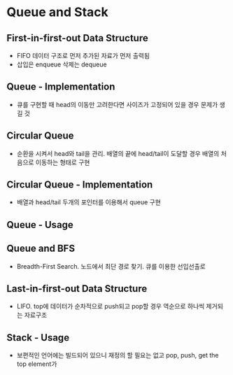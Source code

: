 # Queue and Stack
## First-in-first-out Data Structure
- FIFO 데이터 구조로 먼저 추가된 자료가 먼저 출력됨
- 삽입은 enqueue 삭제는 dequeue
## Queue - Implementation
- 큐를 구현할 때 head의 이동만 고려한다면 사이즈가 고정되어 있을 경우 문제가 생길 것
## Circular Queue
- 순환을 시켜서 head와 tail을 관리. 배열의 끝에 head/tail이 도달할 경우 배열의 처음으로 이동하는 형태로 구현
## Circular Queue - Implementation
- 배열과 head/tail 두개의 포인터를 이용해서 queue 구현
## Queue - Usage
## Queue and BFS
- Breadth-First Search. 노드에서 최단 경로 찾기. 큐를 이용한 선입선출로 
## Last-in-first-out Data Structure
- LIFO. top에 데이터가 순차적으로 push되고 pop할 경우 역순으로 하나씩 제거되는 자료구조
## Stack - Usage
- 보편적인 언어에는 빌드되어 있으니 재정의 할 필요는 없고 pop, push, get the top element가 
